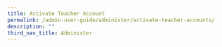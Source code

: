 ```yaml
---
title: Activate Teacher Account
permalink: /admin-user-guide/administer/activate-teacher-accounts/
description: ""
third_nav_title: Administer
---
```

